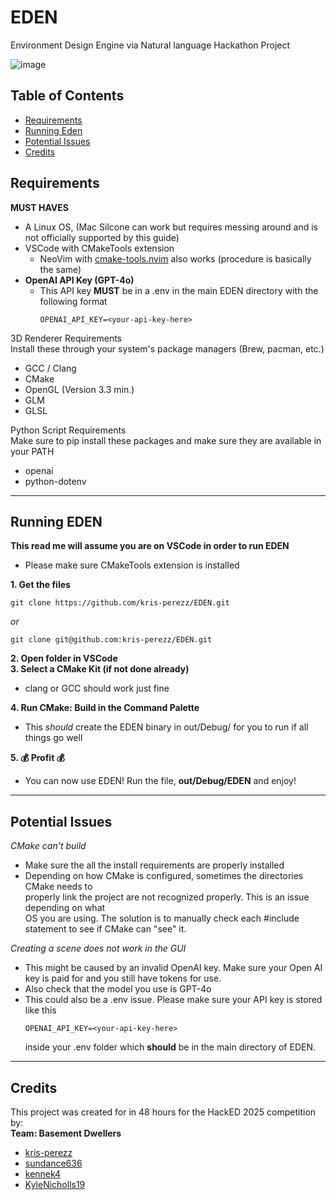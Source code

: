# EDEN
Environment Design Engine via Natural language
Hackathon Project

![image](https://github.com/user-attachments/assets/40e36818-756e-4e54-a970-480554f7b415)


## Table of Contents
- [Requirements](#Requirements)
- [Running Eden](#Running-EDEN)
- [Potential Issues](#Potential-Issues)
- [Credits](#Credits)

## Requirements
**MUST HAVES**
- A Linux OS, (Mac Silcone can work but requires messing around and is not officially supported by this guide)
- VSCode with CMakeTools extension
  - NeoVim with [cmake-tools.nvim](https://github.com/Civitasv/cmake-tools.nvim) also works (procedure is basically the same)
 - **OpenAI API Key (GPT-4o)**
   - This API key **MUST** be in a .env in the main EDEN directory with the following format
     ```
     OPENAI_API_KEY=<your-api-key-here>
     ```

3D Renderer Requirements <br>
Install these through your system's package managers (Brew, pacman, etc.)
- GCC / Clang
- CMake
- OpenGL (Version 3.3 min.)
- GLM
- GLSL

Python Script Requirements <br>
Make sure to pip install these packages and make sure they are available in your PATH 
- openai
- python-dotenv


---

## Running EDEN
**This read me will assume you are on VSCode in order to run EDEN**
- Please make sure CMakeTools extension is installed 

**1. Get the files**
```
git clone https://github.com/kris-perezz/EDEN.git 
```

_or_

```
git clone git@github.com:kris-perezz/EDEN.git
```
**2. Open folder in VSCode** <br>
**3. Select a CMake Kit (if not done already)**
- clang or GCC should work just fine

**4. Run CMake: Build in the Command Palette** <br>
- This _should_ create the EDEN binary in out/Debug/ for you to run if all things go well

**5. 💰 Profit 💰**
- You can now use EDEN! Run the file, **out/Debug/EDEN** and enjoy!

---

## Potential Issues

_CMake can't build_
- Make sure the all the install requirements are properly installed
- Depending on how CMake is configured, sometimes the directories CMake needs to <br>
  properly link the project are not recognized properly. This is an issue depending on what <br>
  OS you are using. The solution is to manually check each #include statement to see if CMake can "see" it.

_Creating a scene does not work in the GUI_
- This might be caused by an invalid OpenAI key. Make sure your Open AI key is paid for and you still have tokens for use.
- Also check that the model you use is GPT-4o
- This could also be a .env issue. Please make sure your API key is stored like this 
  ```
  OPENAI_API_KEY=<your-api-key-here>
  ```
  inside your .env folder which **should** be in the main directory of EDEN.


---
## Credits
This project was created for in 48 hours for the HackED 2025 competition by: <br>
**Team: Basement Dwellers**
- [kris-perezz](https://github.com/kris-perezz)
- [sundance636](https://github.com/Sundance636)
- [kennek4](https://github.com/kennek4)
- [KyleNicholls19](https://github.com/KyleNicholls19)
